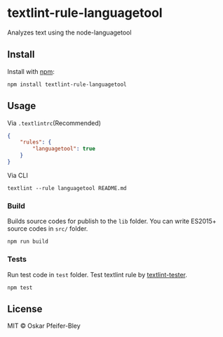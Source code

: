 # textlint-rule-languagetool

Analyzes text using the node-languagetool

## Install

Install with [npm](https://www.npmjs.com/):

    npm install textlint-rule-languagetool

## Usage

Via `.textlintrc`(Recommended)

```json
{
    "rules": {
        "languagetool": true
    }
}
```

Via CLI

```
textlint --rule languagetool README.md
```

### Build

Builds source codes for publish to the `lib` folder.
You can write ES2015+ source codes in `src/` folder.

    npm run build

### Tests

Run test code in `test` folder.
Test textlint rule by [textlint-tester](https://github.com/textlint/textlint-tester "textlint-tester").

    npm test

## License

MIT © Oskar Pfeifer-Bley
